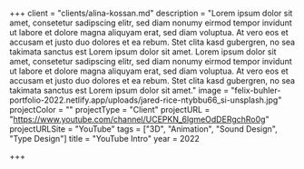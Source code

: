 +++
client = "clients/alina-kossan.md"
description = "Lorem ipsum dolor sit amet, consetetur sadipscing elitr, sed diam nonumy eirmod tempor invidunt ut labore et dolore magna aliquyam erat, sed diam voluptua. At vero eos et accusam et justo duo dolores et ea rebum. Stet clita kasd gubergren, no sea takimata sanctus est Lorem ipsum dolor sit amet. Lorem ipsum dolor sit amet, consetetur sadipscing elitr, sed diam nonumy eirmod tempor invidunt ut labore et dolore magna aliquyam erat, sed diam voluptua. At vero eos et accusam et justo duo dolores et ea rebum. Stet clita kasd gubergren, no sea takimata sanctus est Lorem ipsum dolor sit amet."
image = "felix-buhler-portfolio-2022.netlify.app/uploads/jared-rice-ntybbu66_si-unsplash.jpg"
projectColor = ""
projectType = "Client"
projectURL = "https://www.youtube.com/channel/UCEPKN_6lgmeOdDERgchRo0g"
projectURLSite = "YouTube"
tags = ["3D", "Animation", "Sound Design", "Type Design"]
title = "YouTube Intro"
year = 2022

+++
